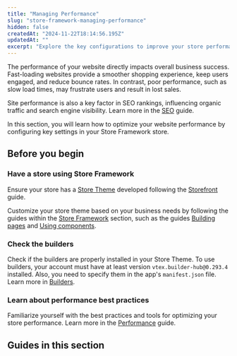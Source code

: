 ```yaml
---
title: "Managing Performance"
slug: "store-framework-managing-performance"
hidden: false
createdAt: "2024-11-22T18:14:56.195Z"
updatedAt: ""
excerpt: "Explore the key configurations to improve your store performance on Store Framework."
---
```


The performance of your website directly impacts overall business success. Fast-loading websites provide a smoother shopping experience, keep users engaged, and reduce bounce rates. In contrast, poor performance, such as slow load times, may frustrate users and result in lost sales.

Site performance is also a key factor in SEO rankings, influencing organic traffic and search engine visibility. Learn more in the [SEO](https://developers.vtex.com/docs/guides/storefront-seo) guide.

In this section, you will learn how to optimize your website performance by configuring key settings in your Store Framework store.

## Before you begin

<Steps>

### Have a store using Store Framework

Ensure your store has a [Store Theme](https://developers.vtex.com/docs/guides/vtex-io-documentation-store-theme) developed following the [Storefront](https://developers.vtex.com/docs/guides/getting-started-3) guide.

Customize your store theme based on your business needs by following the guides within the [Store Framework](https://developers.vtex.com/docs/guides/store-framework) section, such as the guides [Building pages](https://developers.vtex.com/docs/guides/store-framework-building-pages) and [Using components](https://developers.vtex.com/docs/guides/store-framework-using-components).

### Check the builders

Check if the builders are properly installed in your Store Theme. To use builders, your account must have at least version `vtex.builder-hub@0.293.4` installed. Also, you need to specify them in the app's `manifest.json` file. Learn more in [Builders](https://developers.vtex.com/docs/guides/vtex-io-documentation-builders).

### Learn about performance best practices

Familiarize yourself with the best practices and tools for optimizing your store performance. Learn more in the [Performance](https://developers.vtex.com/docs/guides/storefront-performance) guide.

</Steps>

## Guides in this section

<Flex>

<WhatsNextCard
title="Deactivating the VTEX IO native service worker"
description="Learn how to deactivate the VTEX IO native service worker."
linkTo="https://developers.vtex.com/docs/guides/vtex-io-documentation-deactivating-the-vtex-io-native-service-worker"
linkTitle="See more"
/>

<WhatsNextCard
title="Displaying asynchronous prices"
description="Improve page load speed by showing prices asynchronously."
linkTo="https://developers.vtex.com/docs/guides/vtex-io-documentation-displaying-asynchronous-prices"
linkTitle="See more"
/>

<WhatsNextCard
title="Enabling the orderForm optimization"
description="Learn how to optimize the orderForm for quicker cart updates."
linkTo="https://developers.vtex.com/docs/guides/vtex-io-documentation-enabling-order-form-optimization"
linkTitle="See more"
/>

<WhatsNextCard
title="Enabling performance settings"
description="Find out how to safely configure performance-related settings of your store."
linkTo="https://developers.vtex.com/docs/guides/vtex-io-documentation-enabling-performance-settings"
linkTitle="See more"
/>

<WhatsNextCard
title="Lazy loading components"
description="Implement lazy loading by using fold blocks to improve the initial page load speed."
linkTo="https://developers.vtex.com/docs/guides/vtex-io-documentation-using-the-fold-blocks"
linkTitle="See more"
/>

<WhatsNextCard
title="Optimizing image rendering"
description="Learn how to optimize image rendering for faster loading times."
linkTo="https://developers.vtex.com/docs/guides/vtex-io-documentation-optimizing-image-rendering"
linkTitle="See more"
/>

</Flex>
